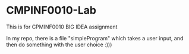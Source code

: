# CMPINF0010-Lab
This is for CPMINF0010 BIG IDEA assignment

In my repo, there is a file "simpleProgram" which takes a user input,
and then do something with the user choice :)))
